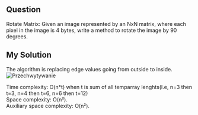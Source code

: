 ## Question
Rotate Matrix: Given an image represented by an NxN matrix, where each pixel in the image is 4
bytes, write a method to rotate the image by 90 degrees.

## My Solution
The algorithm is replacing edge values going from outside to inside.
![Przechwytywanie](https://user-images.githubusercontent.com/52860350/162008525-da8c5ae9-f962-4790-b153-8dc6d2f78ae3.png)<br>

Time complexity: O(n*t) when t is sum of all temparray lenghts(I.e, n=3 then t=3, n=4 then t=6, n=6 then t=12) <br>
Space complexity: O(n²).<br>
Auxiliary space complexity: O(n²).
